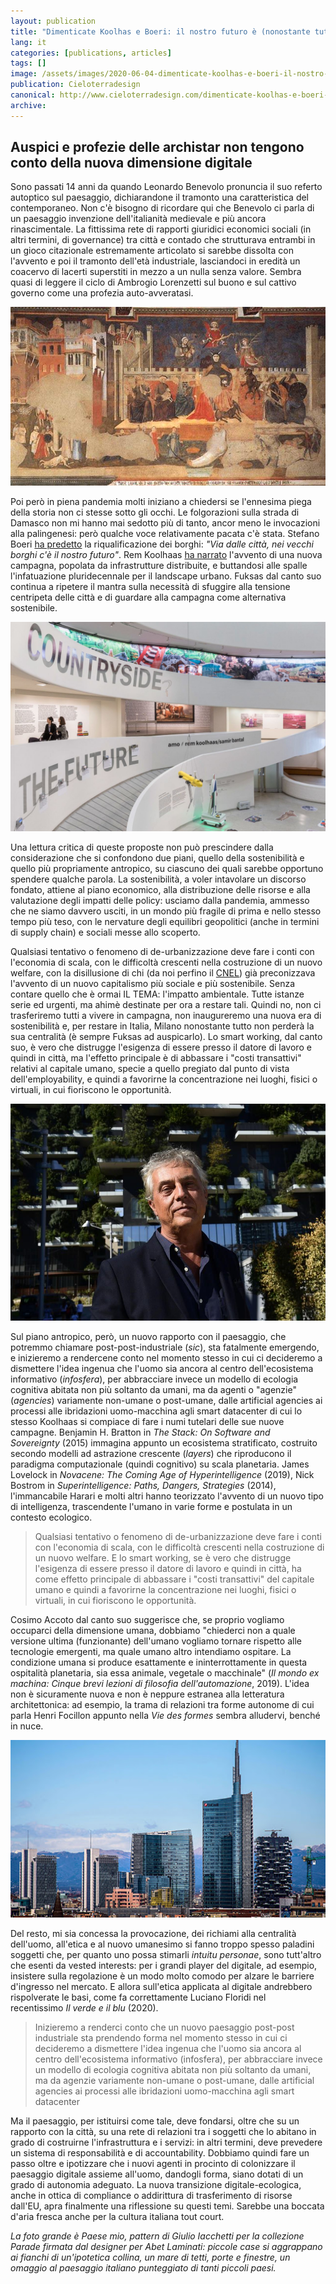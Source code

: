 ```yaml
---
layout: publication
title: "Dimenticate Koolhas e Boeri: il nostro futuro è (nonostante tutto) nelle città"
lang: it
categories: [publications, articles]
tags: []
image: /assets/images/2020-06-04-dimenticate-koolhas-e-boeri-il-nostro-futuro-e-nonostante-tutto-nelle-citta.jpg
publication: Cieloterradesign
canonical: http://www.cieloterradesign.com/dimenticate-koolhas-e-boeri-il-nostro-futuro-e-nonostante-tutto-nelle-citta/
archive:
---
```


Auspici e profezie delle archistar non tengono conto della nuova dimensione digitale
------------------------------------------------------------------------------------

Sono passati 14 anni da quando Leonardo Benevolo pronuncia il suo referto autoptico sul paesaggio, dichiarandone il tramonto una caratteristica del contemporaneo. Non c'è bisogno di ricordare qui che Benevolo ci parla di un paesaggio invenzione dell'italianità medievale e più ancora rinascimentale. La fittissima rete di rapporti giuridici economici sociali (in altri termini, di governance) tra città e contado che strutturava entrambi in un gioco citazionale estremamente articolato si sarebbe dissolta con l'avvento e poi il tramonto dell'età industriale, lasciandoci in eredità un coacervo di lacerti superstiti in mezzo a un nulla senza valore. Sembra quasi di leggere il ciclo di Ambrogio Lorenzetti sul buono e sul cattivo governo come una profezia auto-avveratasi.

<img class="image" src="/assets/images/2020-06-04-dimenticate-koolhas-e-boeri-il-nostro-futuro-e-nonostante-tutto-nelle-citta-1.jpg" alt="L'Allegoria ed Effetti del Buono e del Cattivo Governo, ciclo di affreschi di Ambrogio Lorenzetti conservato nel Palazzo Pubblico di Siena e databile al 1338-39">

Poi però in piena pandemia molti iniziano a chiedersi se l'ennesima piega della storia non ci stesse sotto gli occhi. Le folgorazioni sulla strada di Damasco non mi hanno mai sedotto più di tanto, ancor meno le invocazioni alla palingenesi: però qualche voce relativamente pacata c'è stata. Stefano Boeri [ha predetto](https://rep.repubblica.it/pwa/intervista/2020/04/20/news/coronavirus_boeri_via_dalle_citta_nei_vecchi_borghi_c_e_il_nostro_futuro2-254557453/) la riqualificazione dei borghi: *"Via dalle città, nei vecchi borghi c'è il nostro futuro"*. Rem Koolhaas [ha narrato](https://rep.repubblica.it/pwa/robinson/2020/05/08/news/rem_koolhaas_la_campagna_ci_salvera_-255974364/) l'avvento di una nuova campagna, popolata da infrastrutture distribuite, e buttandosi alle spalle l'infatuazione pluridecennale per il landscape urbano. Fuksas dal canto suo continua a ripetere il mantra sulla necessità di sfuggire alla tensione centripeta delle città e di guardare alla campagna come alternativa sostenibile.

![La mostra Countryside a cura di Rem Koolhs al Guggenheim di New York](/assets/images/2020-06-04-dimenticate-koolhas-e-boeri-il-nostro-futuro-e-nonostante-tutto-nelle-citta-2.jpg)

Una lettura critica di queste proposte non può prescindere dalla considerazione che si confondono due piani, quello della sostenibilità e quello più propriamente antropico, su ciascuno dei quali sarebbe opportuno spendere qualche parola. La sostenibilità, a voler intavolare un discorso fondato, attiene al piano economico, alla distribuzione delle risorse e alla valutazione degli impatti delle policy: usciamo dalla pandemia, ammesso che ne siamo davvero usciti, in un mondo più fragile di prima e nello stesso tempo più teso, con le nervature degli equilibri geopolitici (anche in termini di supply chain) e sociali messe allo scoperto.

Qualsiasi tentativo o fenomeno di de-urbanizzazione deve fare i conti con l'economia di scala, con le difficoltà crescenti nella costruzione di un nuovo welfare, con la disillusione di chi (da noi perfino il [CNEL](https://www.cnel.it/Comunicazione-e-Stampa/Notizie/ArtMID/694/ArticleID/1196/%25E2%2580%259CIL-MONDO-CHE-VERR192%25E2%2580%259D-LIBRO-DEL-CNEL-CON-I-CONTRIBUTI-DI-ECONOMISTI-POLITICI-E-GIURISTI)) già preconizzava l'avvento di un nuovo capitalismo più sociale e più sostenibile. Senza contare quello che è ormai IL TEMA: l'impatto ambientale. Tutte istanze serie ed urgenti, ma ahimè destinate per ora a restare tali. Quindi no, non ci trasferiremo tutti a vivere in campagna, non inaugureremo una nuova era di sostenibilità e, per restare in Italia, Milano nonostante tutto non perderà la sua centralità (è sempre Fuksas ad auspicarlo). Lo smart working, dal canto suo, è vero che distrugge l'esigenza di essere presso il datore di lavoro e quindi in città, ma l'effetto principale è di abbassare i "costi transattivi" relativi al capitale umano, specie a quello pregiato dal punto di vista dell'employability, e quindi a favorirne la concentrazione nei luoghi, fisici o virtuali, in cui fioriscono le opportunità.

![Stefano Boeri e il Bosco verticale a Milano](/assets/images/2020-06-04-dimenticate-koolhas-e-boeri-il-nostro-futuro-e-nonostante-tutto-nelle-citta-3.jpg)

Sul piano antropico, però, un nuovo rapporto con il paesaggio, che potremmo chiamare post-post-industriale (*sic*), sta fatalmente emergendo, e inizieremo a rendercene conto nel momento stesso in cui ci decideremo a dismettere l'idea ingenua che l'uomo sia ancora al centro dell'ecosistema informativo (*infosfera*), per abbracciare invece un modello di ecologia cognitiva abitata non più soltanto da umani, ma da agenti o "agenzie" (*agencies*) variamente non-umane o post-umane, dalle artificial agencies ai processi alle ibridazioni uomo-macchina agli smart datacenter di cui lo stesso Koolhaas si compiace di fare i numi tutelari delle sue nuove campagne. Benjamin H. Bratton in *The Stack: On Software and Sovereignty* (2015) immagina appunto un ecosistema stratificato, costruito secondo modelli ad astrazione crescente (*layers*) che riproducono il paradigma computazionale (quindi cognitivo) su scala planetaria. James Lovelock in *Novacene: The Coming Age of Hyperintelligence* (2019), Nick Bostrom in *Superintelligence: Paths, Dangers, Strategies* (2014), l'immancabile Harari e molti altri hanno teorizzato l'avvento di un nuovo tipo di intelligenza, trascendente l'umano in varie forme e postulata in un contesto ecologico.

> Qualsiasi tentativo o fenomeno di de-urbanizzazione deve fare i conti con l'economia di scala, con le difficoltà crescenti nella costruzione di un nuovo welfare. E lo smart working, se è vero che distrugge l'esigenza di essere presso il datore di lavoro e quindi in città, ha come effetto principale di abbassare i "costi transattivi" del capitale umano e quindi a favorirne la concentrazione nei luoghi, fisici o virtuali, in cui fioriscono le opportunità.

Cosimo Accoto dal canto suo suggerisce che, se proprio vogliamo occuparci della dimensione umana, dobbiamo "chiederci non a quale versione ultima (funzionante) dell'umano vogliamo tornare rispetto alle tecnologie emergenti, ma quale umano altro intendiamo ospitare. La condizione umana si produce esattamente e ininterrottamente in questa ospitalità planetaria, sia essa animale, vegetale o macchinale" (*Il mondo ex machina: Cinque brevi lezioni di filosofia dell'automazione*, 2019). L'idea non è sicuramente nuova e non è neppure estranea alla letteratura architettonica: ad esempio, la trama di relazioni tra forme autonome di cui parla Henri Focillon appunto nella *Vie des formes* sembra alludervi, benché in nuce.

![Lo skyline di Milano](/assets/images/2020-06-04-dimenticate-koolhas-e-boeri-il-nostro-futuro-e-nonostante-tutto-nelle-citta-4.jpg)

Del resto, mi sia concessa la provocazione, dei richiami alla centralità dell'uomo, all'etica e al nuovo umanesimo si fanno troppo spesso paladini soggetti che, per quanto uno possa stimarli *intuitu personae*, sono tutt'altro che esenti da vested interests: per i grandi player del digitale, ad esempio, insistere sulla regolazione è un modo molto comodo per alzare le barriere d'ingresso nel mercato. E allora sull'etica applicata al digitale andrebbero rispolverate le basi, come fa correttamente Luciano Floridi nel recentissimo *Il verde e il blu* (2020).

> Inizieremo a renderci conto che un nuovo paesaggio post-post industriale sta prendendo forma nel momento stesso in cui ci decideremo a dismettere l'idea ingenua che l'uomo sia ancora al centro dell'ecosistema informativo (infosfera), per abbracciare invece un modello di ecologia cognitiva abitata non più soltanto da umani, ma da agenzie variamente non-umane o post-umane, dalle artificial agencies ai processi alle ibridazioni uomo-macchina agli smart datacenter

Ma il paesaggio, per istituirsi come tale, deve fondarsi, oltre che su un rapporto con la città, su una rete di relazioni tra i soggetti che lo abitano in grado di costruirne l'infrastruttura e i servizi: in altri termini, deve prevedere un sistema di responsabilità e di accountability. Dobbiamo quindi fare un passo oltre e ipotizzare che i nuovi agenti in procinto di colonizzare il paesaggio digitale assieme all'uomo, dandogli forma, siano dotati di un grado di autonomia adeguato. La nuova transizione digitale-ecologica, anche in ottica di compliance o addirittura di trasferimento di risorse dall'EU, apra finalmente una riflessione su questi temi. Sarebbe una boccata d'aria fresca anche per la cultura italiana tout court.

*La foto grande è Paese mio, pattern di Giulio Iacchetti per la collezione Parade firmata dal designer per Abet Laminati: piccole case si aggrappano ai fianchi di un'ipotetica collina, un mare di tetti, porte e finestre, un omaggio al paesaggio italiano punteggiato di tanti piccoli paesi.*
